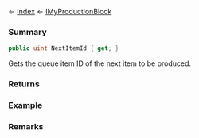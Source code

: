 ← [Index](Api-Index) ← [IMyProductionBlock](Sandbox.ModAPI.Ingame.IMyProductionBlock)

### Summary

```csharp
public uint NextItemId { get; }
```

Gets the queue item ID of the next item to be produced.

### Returns

### Example

### Remarks

